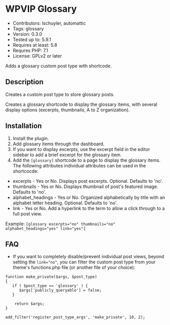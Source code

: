 # WPVIP Glossary

* Contributors: lschuyler, automattic
* Tags: glossary
* Version: 0.3.0
* Tested up to: 5.9.1
* Requires at least: 5.8
* Requres PHP: 7.1
* License: GPLv2 or later

Adds a glossary custom post type with shortcode.

## Description

Creates a custom post type to store glossary posts.

Creates a glossary shortcode to display the glossary items, with several display options (excerpts, thumbnails, A to Z organization).

## Installation

1. Install the plugin.
2. Add glossary items through the dashboard.
3. If you want to display excerpts, use the excerpt field in the editor sidebar to add a brief excerpt for the glossary
   item.
4. Add the `[glossary]` shortcode to a page to display the glossary items. The following attributes individual attributes can be used in the shortcocde:
* excerpts - Yes or No. Displays post excerpts. Optional. Defaults to 'no'.
* thumbnails - Yes or No. Displays thumbnail of post\'s featured image. Defaults to 'no'.
* alphabet_headings - Yes or No. Organized alphabetically by title with an alphabet letter heading. Optional. Defaults to 'no'.
* link - Yes or No. Add a hyperlink to the term to allow a click through to a full post view.

Example: `[glossary excerpts="no" thumbnails="no" alphabet_headings="yes" link="yes"]`

## FAQ

* If you want to completely disable/prevent individual post views, beyond setting the `link="no"`, you can filter the custom post type from your theme's functions.php file (or another file of your choice):

```
function make_private($args, $post_type)
{
   if ( $post_type == 'glossary' ) {
      $args['publicly_queryable'] = false;
   }

    return $args;
}

add_filter('register_post_type_args', 'make_private', 10, 2);
```
